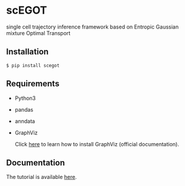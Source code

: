 # scEGOT

single cell trajectory inference framework based on Entropic Gaussian mixture Optimal Transport

## Installation

```
$ pip install scegot
```

## Requirements

- Python3
- pandas
- anndata
- GraphViz

  Click [here](https://graphviz.org/) to learn how to install GraphViz (official documentation).

## Documentation

The tutorial is available [here](https://yachimura-lab.github.io/scEGOT/).
